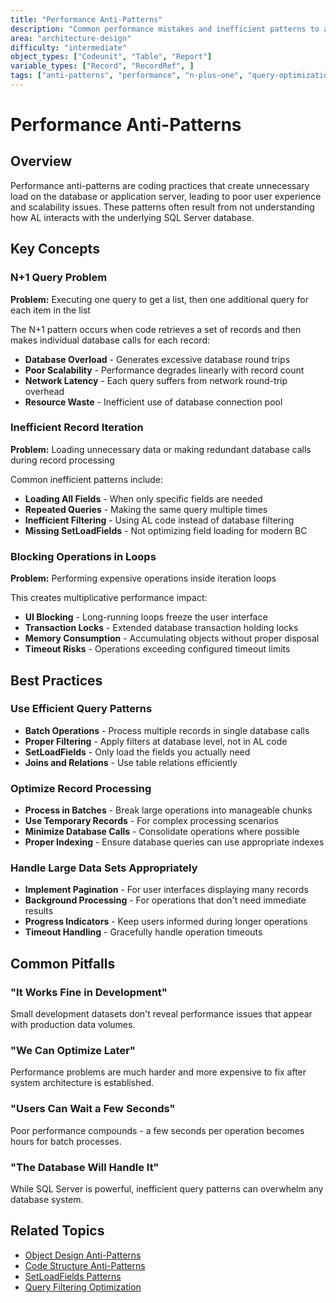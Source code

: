 ```yaml
---
title: "Performance Anti-Patterns"
description: "Common performance mistakes and inefficient patterns to avoid in AL"
area: "architecture-design"
difficulty: "intermediate"
object_types: ["Codeunit", "Table", "Report"]
variable_types: ["Record", "RecordRef", ]
tags: ["anti-patterns", "performance", "n-plus-one", "query-optimization", "setloadfields"]
---
```


# Performance Anti-Patterns

## Overview
Performance anti-patterns are coding practices that create unnecessary load on the database or application server, leading to poor user experience and scalability issues. These patterns often result from not understanding how AL interacts with the underlying SQL Server database.

## Key Concepts

### N+1 Query Problem
**Problem:** Executing one query to get a list, then one additional query for each item in the list

The N+1 pattern occurs when code retrieves a set of records and then makes individual database calls for each record:
- **Database Overload** - Generates excessive database round trips
- **Poor Scalability** - Performance degrades linearly with record count
- **Network Latency** - Each query suffers from network round-trip overhead
- **Resource Waste** - Inefficient use of database connection pool

### Inefficient Record Iteration
**Problem:** Loading unnecessary data or making redundant database calls during record processing

Common inefficient patterns include:
- **Loading All Fields** - When only specific fields are needed
- **Repeated Queries** - Making the same query multiple times
- **Inefficient Filtering** - Using AL code instead of database filtering
- **Missing SetLoadFields** - Not optimizing field loading for modern BC

### Blocking Operations in Loops
**Problem:** Performing expensive operations inside iteration loops

This creates multiplicative performance impact:
- **UI Blocking** - Long-running loops freeze the user interface
- **Transaction Locks** - Extended database transaction holding locks
- **Memory Consumption** - Accumulating objects without proper disposal
- **Timeout Risks** - Operations exceeding configured timeout limits

## Best Practices

### Use Efficient Query Patterns
- **Batch Operations** - Process multiple records in single database calls
- **Proper Filtering** - Apply filters at database level, not in AL code
- **SetLoadFields** - Only load the fields you actually need
- **Joins and Relations** - Use table relations efficiently

### Optimize Record Processing
- **Process in Batches** - Break large operations into manageable chunks
- **Use Temporary Records** - For complex processing scenarios
- **Minimize Database Calls** - Consolidate operations where possible
- **Proper Indexing** - Ensure database queries can use appropriate indexes

### Handle Large Data Sets Appropriately
- **Implement Pagination** - For user interfaces displaying many records
- **Background Processing** - For operations that don't need immediate results
- **Progress Indicators** - Keep users informed during longer operations
- **Timeout Handling** - Gracefully handle operation timeouts

## Common Pitfalls

### "It Works Fine in Development"
Small development datasets don't reveal performance issues that appear with production data volumes.

### "We Can Optimize Later"
Performance problems are much harder and more expensive to fix after system architecture is established.

### "Users Can Wait a Few Seconds"
Poor performance compounds - a few seconds per operation becomes hours for batch processes.

### "The Database Will Handle It"
While SQL Server is powerful, inefficient query patterns can overwhelm any database system.

## Related Topics
- [Object Design Anti-Patterns](object-design-anti-patterns.md)
- [Code Structure Anti-Patterns](code-structure-anti-patterns.md)
- [SetLoadFields Patterns](setloadfields-patterns.md)
- [Query Filtering Optimization](query-filtering-optimization.md)
